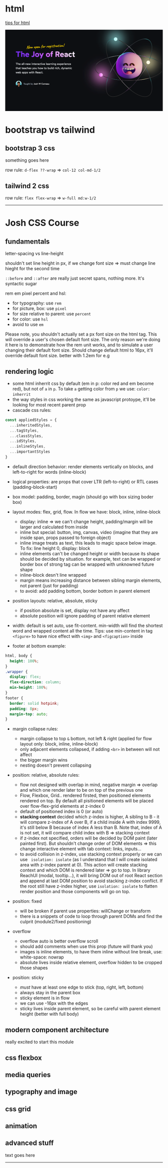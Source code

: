 # html

[tips for html](https://markodenic.com/html-tips/)

![joy of react](attachments/20240125-joy-of-react.png)

# bootstrap vs tailwind 

## bootstrap 3 css

something goes here

row rule: `d-flex ??-wrap` => `col-12 col-md-1/2`

## tailwind 2 css

row rule: `flex flex-wrap` => `w-full md:w-1/2`

---

# Josh CSS Course

## fundamentals

letter-spacing vs line-height

shouldn't set line height in px, if we change font size => must change line hieght for the second time

`::before` and `::after` are really just secret spans, nothing more. It's syntactic sugar

rem em pixel percent and hsl:

- for typography: use `rem`
- for picture, box: use `pixel`
- for size relative to parent: use `percent`
- for color: use `hsl`
- avoid to use `em`

Please note, you shouldn't actually set a px font size on the html tag. This will override a user's chosen default font size. The only reason we're doing it here is to demonstrate how the rem unit works, and to simulate a user changing their default font size. Should change default html to 16px, it'll override default font size. better with 1.2em for e.g 

## rendering logic

- some html inherrit css by default (em in p: color red and em become red), but not of `a` in `p`. To take `a` getting color from `p` we use: `color: inherrit`
- the way styles in css working the same as javascript protoype, it'll be looking for most recent parent prop
- cascade css rules:
```javascript
const appliedStyles = {
  ...inheritedStyles,
  ...tagStyles,
  ...classStyles,
  ...idStyles,
  ...inlineStyles,
  ...importantStyles
}
```

- default direction behavior: render elements vertically on blocks, and left-to-right for words (inline-block)

- logical properties: are props that cover LTR (left-to-right) or RTL cases (padding-block-start)

- box model: padding, border, magin (should go with box sizing boder box)

- layout modes: flex, grid, flow. In flow we have: block, inline, inline-block
    - display: inline => we can't change height, padding/margin will be larger  and calculated from inside
    - inline but special: button, img, canvas, video (imagine that they are inside span, props passed to foreign object)
    - inline image treats as text, this leads to magic space below image. To fix: line height 0, display: block
    - inline elements can't be changed height or width because its shape should be decided by situation. for example, text can be wrapped or border box of strong tag can be wrapped with unknowned future shape
    - inline-block desn't line wrapped
    - margin means increasing distance between sibling margin elements, not parent (just for padding)
    - to avoid: add padding bottom, border bottom in parent element

- position layouts: relative, absolute, sticky
    - if position absolute is set, display not have any affect
    - absolute position will ignore padding of parent relative element

- width: default is set auto, use fit-content. min-width will find the shortest word and wrapped content all the time. Tips: use min-content in tag `<figure>` to have nice effect with `<img>` and `<figcaption>` inside

- footer at bottom example:

```css
html, body {
  height: 100%;
}
.wrapper {
  display: flex;
  flex-direction: column;
  min-height: 100%;
}
footer {
  border: solid hotpink;
  padding: 8px;
  margin-top: auto;
}
```

- margin collapse rules:
    - margin collapse to top `&` bottom, not left & right (applied for flow layout only: block, inline, inline-block)
    - only adjacent elements collapsed, if adding `<br>` in between will not affect
    - the bigger margin wins
    - nesting doesn't prevent collapsing

- position: relative, absolute rules:
    - flow not designed with overlap in mind, negative margin => overlap and which one render later to be on top of the previous one
    - Flow, Flexbox, Grid.. rendered firsted, then positioned elements rendered on top. By default all pisitioned elements will be placed over flow-flex-grid elements at z-index 0
    - default of positioned index is 0 (or auto)
    - **stacking context** decided which z-index is higher, A sibling to B - it will compare z-index of A over B, if a child inside A with index 9999, it's still below B because of index A less than B. Note that, index of A is not set, it will compare child index with B => stacking context
    - if z-index not specified, orders will be decided by DOM paint (later painted first). But shouldn't change order of DOM elements => this change interactive element with tab context: links, inputs...
    - to avoid collision in z-index, use stacking context properly or we can use ` isolation: isolate` (as I understand that I will create isolated area with z-index parent at 0). This action will create stacking context and which DOM is rendered later => go to top. In library ReachUI (modal, tooltip...), it will bring DOM out of root React section and append at last DOM position to avoid stacking z-index conflict. If the root still have z-index higher, use `isolation: isolate` to flatten render position and those components will go on top.

- position: fixed
    - will be broken if parent use  properties: willChange or transform
    - there is a snippets of code to loop through parent DOMs and find the culprit (module2/fixed positioning)

- overflow
    - overflow auto is better overflow scroll
    - should add comments when use this prop (future will thank you)
    - images is inline elements, to have them inline without line break, use: white-space: nowrap
    - absolute lives inside relative element, overflow hidden to be cropped those shapes

- position: sticky
    - *must* have at least one edge to stick (top, right, left, bottom)
    - always stay in the parent box
    - sticky element is in flow 
    - we can use -16px with the edges
    - sticky lives inside parent element, so be careful with parent element height (better with full body)



## modern component architecture

really excited to start this module

## css flexbox

## media queries

## typography and image

## css grid

## animation 

## advanced stuff

text goes here

---
